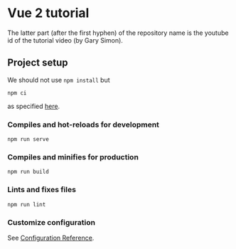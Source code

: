 # Vue 2 tutorial
The latter part (after the first hyphen) of the repository name is the youtube id of the tutorial video (by Gary Simon).

## Project setup
We should not use `npm install` but
```
npm ci
```
as specified [here](https://stackoverflow.com/a/56254478).

### Compiles and hot-reloads for development
```
npm run serve
```

### Compiles and minifies for production
```
npm run build
```

### Lints and fixes files
```
npm run lint
```

### Customize configuration
See [Configuration Reference](https://cli.vuejs.org/config/).
